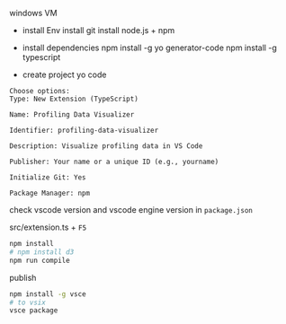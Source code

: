 windows VM

 - install Env
install git 
install node.js + npm

- install dependencies
npm install -g yo generator-code
npm install -g typescript

- create project
yo code
```
Choose options:
Type: New Extension (TypeScript)

Name: Profiling Data Visualizer

Identifier: profiling-data-visualizer

Description: Visualize profiling data in VS Code

Publisher: Your name or a unique ID (e.g., yourname)

Initialize Git: Yes

Package Manager: npm
```


check vscode version and vscode engine version in `package.json` 

src/extension.ts + `F5`

```bash
npm install 
# npm install d3
npm run compile

```
publish 
```bash
npm install -g vsce
# to vsix 
vsce package 


```




